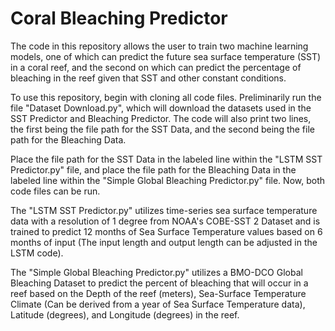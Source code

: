 # Coral Bleaching Predictor

The code in this repository allows the user to train two machine learning models, one of which can predict the future sea surface temperature (SST) in a coral reef, and the second on which can predict the percentage of bleaching in the reef given that SST and other constant conditions.

To use this repository, begin with cloning all code files. Preliminarily run the file "Dataset Download.py", which will download the datasets used in the SST Predictor and Bleaching Predictor. The code will also print two lines, the first being the file path for the SST Data, and the second being the file path for the Bleaching Data.

Place the file path for the SST Data in the labeled line within the "LSTM SST Predictor.py" file, and place the file path for the Bleaching Data in the labeled line within the "Simple Global Bleaching Predictor.py" file. Now, both code files can be run. 

The "LSTM SST Predictor.py" utilizes time-series sea surface temperature data with a resolution of 1 degree from NOAA's COBE-SST 2 Dataset and is trained to predict 12 months of Sea Surface Temperature values based on 6 months of input (The input length and output length can be adjusted in the LSTM code). 

The "Simple Global Bleaching Predictor.py" utilizes a BMO-DCO Global Bleaching Dataset to predict the percent of bleaching that will occur in a reef based on the Depth of the reef (meters), Sea-Surface Temperature Climate (Can be derived from a year of Sea Surface Temperature data), Latitude (degrees), and Longitude (degrees) in the reef.
